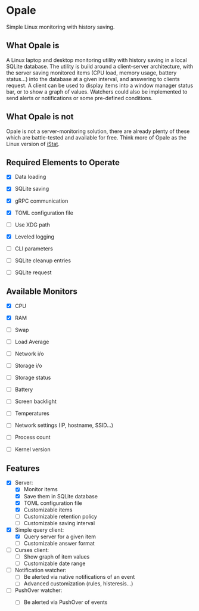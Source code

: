 Opale
=====


Simple Linux monitoring with history saving.


What Opale is
-------------

A Linux laptop and desktop monitoring utility with history saving in a local
SQLite database. The utility is build around a client-server architecture, with
the server saving monitored items (CPU load, memory usage, battery status...)
into the database at a given interval, and answering to clients request. A
client can be used to display items into a window manager status bar, or to
show a graph of values. Watchers could also be implemented to send alerts or
notifications or some pre-defined conditions.


What Opale is not
-----------------

Opale is not a server-monitoring solution, there are already plenty of these
which are battle-tested and available for free. Think more of Opale as the
Linux version of [iStat][istat].


Required Elements to Operate
----------------------------

- [x] Data loading
- [x] SQLite saving
- [x] gRPC communication
- [x] TOML configuration file
- [ ] Use XDG path
- [x] Leveled logging
- [ ] CLI parameters
- [ ] SQLite cleanup entries
- [ ] SQLite request


Available Monitors
------------------

- [x] CPU
- [x] RAM
- [ ] Swap
- [ ] Load Average
- [ ] Network i/o
- [ ] Storage i/o
- [ ] Storage status
- [ ] Battery
- [ ] Screen backlight
- [ ] Temperatures
- [ ] Network settings (IP, hostname, SSID...)
- [ ] Process count
- [ ] Kernel version


Features
--------

- [x] Server:
  - [x] Monitor items
  - [x] Save them in SQLite database
  - [x] TOML configuration file
  - [x] Customizable items
  - [ ] Customizable retention policy
  - [ ] Customizable saving interval
- [x] Simple query client:
  - [x] Query server for a given item
  - [ ] Customizable answer format
- [ ] Curses client:
  - [ ] Show graph of item values
  - [ ] Customizable date range
- [ ] Notification watcher:
  - [ ] Be alerted via native notifications of an event
  - [ ] Advanced customization (rules, histeresis...)
- [ ] PushOver watcher:
  - [ ] Be alerted via PushOver of events


[istat]: https://bjango.com/mac/istatmenus/
